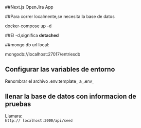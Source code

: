 ##Next.js OpenJira App

##Para correr localmente,se necesita la base de datos

docker-compose up -d

##El -d,significa __detached__

##mongo db url local: 

mongodb://localhost:27017/entriesdb
## Configurar las variables de entorno
Renombrar el archivo .env.template_ a_.env_

## llenar la base de datos con informacion de pruebas 

Llamara:  
```http:// localhost:3000/api/seed```

